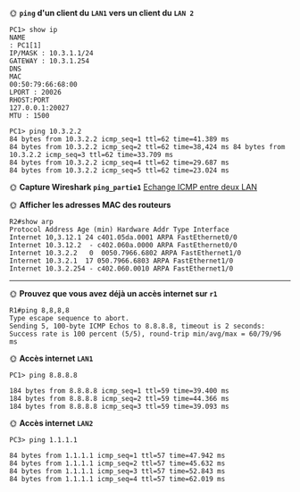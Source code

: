 🌞 **`ping` d'un client du `LAN1` vers un client du `LAN 2`**
```
PC1> show ip
NAME
: PC1[1]
IP/MASK : 10.3.1.1/24
GATEWAY : 10.3.1.254
DNS
MAC
00:50:79:66:68:00
LPORT : 20026
RHOST:PORT
127.0.0.1:20027
MTU : 1500

PC1> ping 10.3.2.2
84 bytes from 10.3.2.2 icmp_seq=1 ttl=62 time=41.389 ms
84 bytes from 10.3.2.2 icmp_seq=2 ttl=62 time=38,424 ms 84 bytes from 10.3.2.2 icmp_seq=3 ttl=62 time=33.709 ms
84 bytes from 10.3.2.2 icmp_seq=4 ttl=62 time=29.687 ms
84 bytes from 10.3.2.2 icmp_seq=5 ttl=62 time=23.024 ms
```

🌞 **Capture Wireshark `ping_partie1`**
[Echange ICMP entre deux LAN](ping_entre_deux_lan.pcapng)

🌞 **Afficher les adresses MAC des routeurs**
```
R2#show arp
Protocol Address Age (min) Hardware Addr Type Interface
Internet 10,3.12.1 24 c401.05da.0001 ARPA FastEthernet0/0
Internet 10.3.12.2  - c402.060a.0000 ARPA FastEthernet0/0
Internet 10.3.2.2   0  0050.7966.6802 ARPA FastEthernet1/0
Internet 10.3.2.1  17 050.7966.6803 ARPA FastEthernet1/0
Internet 10.3.2.254 - c402.060.0010 ARPA FastEthernet1/0
```

***

🌞 **Prouvez que vous avez déjà un accès internet sur `r1`**
```
R1#ping 8,8,8,8
Type escape sequence to abort.
Sending 5, 100-byte ICMP Echos to 8.8.8.8, timeout is 2 seconds:
Success rate is 100 percent (5/5), round-trip min/avg/max = 60/79/96 ms
```

🌞 **Accès internet `LAN1`**
```
PC1> ping 8.8.8.8

184 bytes from 8.8.8.8 icmp_seq=1 ttl=59 time=39.400 ms
184 bytes from 8.8.8.8 icmp_seq=2 ttl=59 time=44.366 ms
184 bytes from 8.8.8.8 icmp_seq=3 ttl=59 time=39.093 ms
```

🌞 **Accès internet `LAN2`**
```
PC3> ping 1.1.1.1

84 bytes from 1.1.1.1 icmp_seq=1 ttl=57 time=47.942 ms
84 bytes from 1.1.1.1 icmp_seq=2 ttl=57 time=45.632 ms
84 bytes from 1.1.1.1 icmp_seq=3 ttl=57 time=52.843 ms
84 bytes from 1.1.1.1 icmp_seq=4 ttl=57 time=62.019 ms
```
